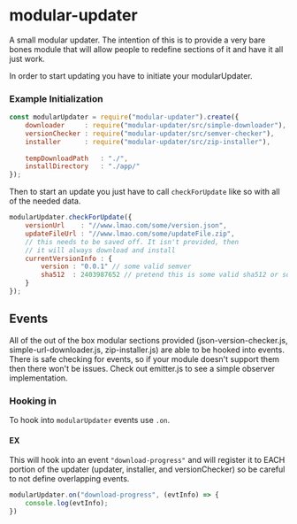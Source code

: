# modular-updater

A small modular updater. The intention of this is to provide a very bare bones module that will allow people to redefine sections of it and have it all just work.

In order to start updating you have to initiate your modularUpdater.

### Example Initialization
```js
const modularUpdater = require("modular-updater").create({
    downloader     : require("modular-updater/src/simple-downloader"),
    versionChecker : require("modular-updater/src/semver-checker"),
    installer      : require("modular-updater/src/zip-installer"),
    
    tempDownloadPath   : "./",
    installDirectory   : "./app/"
});
```

Then to start an update you just have to call `checkForUpdate` like so with all of the needed data.
```js
modularUpdater.checkForUpdate({
    versionUrl    : "//www.lmao.com/some/version.json",
    updateFileUrl : "//www.lmao.com/some/updateFile.zip",
    // this needs to be saved off. It isn't provided, then 
    // it will always download and install
    currentVersionInfo : {
        version : "0.0.1" // some valid semver
        sha512  : 2403987652 // pretend this is some valid sha512 or some needed data for your versionChecker
    }
});
```

## Events

All of the out of the box modular sections provided (json-version-checker.js, simple-url-downloader.js, zip-installer.js) are able to be hooked into events.
There is safe checking for events, so if your module doesn't support them then there won't be issues. Check out emitter.js to see a simple observer implementation.

### Hooking in

To hook into `modularUpdater` events use `.on`.

#### EX 

This will hook into an event `"download-progress"` and will register it to EACH portion of the updater (updater, installer, and versionChecker) so be careful to not define overlapping events.
```js
modularUpdater.on("download-progress", (evtInfo) => {
    console.log(evtInfo);
})
```
